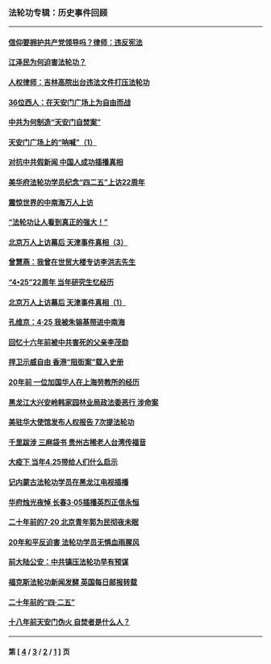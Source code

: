### 法轮功专辑：历史事件回顾
---
#### [信仰要拥护共产党领导吗？律师：违反宪法](../../pages/nf5793/n14061325.md?09110430) 
#### [江泽民为何迫害法轮功？](../../pages/nf5793/n13876324.md?09110430) 
#### [人权律师：吉林高院出台违法文件打压法轮功](../../pages/nf5793/n13825665.md?09110430) 
#### [36位西人：在天安门广场上为自由而战](../../pages/nf5793/n13390029.md?09110430) 
#### [中共为何制造“天安门自焚案”](../../pages/nf5793/n13183270.md?09110430) 
#### [天安门广场上的“呐喊”（1）](../../pages/nf5793/n13105277.md?09110430) 
#### [对抗中共假新闻 中国人成功插播真相](../../pages/nf5793/n12910618.md?09110430) 
#### [美华府法轮功学员纪念“四二五”上访22周年](../../pages/nf5793/n12904445.md?09110430) 
#### [震惊世界的中南海万人上访](../../pages/nf5793/n12903976.md?09110430) 
#### [“法轮功让人看到真正的强大！”](../../pages/nf5793/n12903195.md?09110430) 
#### [北京万人上访幕后 天津事件真相（3）](../../pages/nf5793/n12902807.md?09110430) 
#### [曾慧燕：我曾在世贸大楼专访李洪志先生](../../pages/nf5793/n12898729.md?09110430) 
#### [“4•25”22周年 当年研究生忆经历](../../pages/nf5793/n12894152.md?09110430) 
#### [北京万人上访幕后 天津事件真相（1）](../../pages/nf5793/n12885174.md?09110430) 
#### [孔维京：4·25 我被朱镕基带进中南海](../../pages/nf5793/n12864987.md?09110430) 
#### [回忆十六年前被中共害死的父亲李茂勋](../../pages/nf5793/n12880270.md?09110430) 
#### [捍卫示威自由 香港“阻街案”载入史册](../../pages/nf5793/n12811245.md?09110430) 
#### [20年前 一位加国华人在上海劳教所的经历](../../pages/nf5793/n12707932.md?09110430) 
#### [黑龙江大兴安岭韩家园林业局政法委恶行 涉命案](../../pages/nf5793/n12622815.md?09110430) 
#### [美驻华大使馆发布人权报告 7次提法轮功](../../pages/nf5793/n12520541.md?09110430) 
#### [千里跋涉 三麻袋书 贵州古稀老人台湾传福音](../../pages/nf5793/n12198750.md?09110430) 
#### [大疫下 当年4.25带给人们什么启示](../../pages/nf5793/n12058565.md?09110430) 
#### [记内蒙古法轮功学员在黑龙江电视插播](../../pages/nf5793/n11699194.md?09110430) 
#### [华府烛光夜悼 长春3·05插播英烈正信永恒](../../pages/nf5793/n11397432.md?09110430) 
#### [二十年前的7·20 北京青年郭为民彻夜未眠](../../pages/nf5793/n11354195.md?09110430) 
#### [20年和平反迫害 法轮功学员无惧血雨腥风](../../pages/nf5793/n11348279.md?09110430) 
#### [前大陆公安：中共镇压法轮功早有预谋](../../pages/nf5793/n11352168.md?09110430) 
#### [福克斯法轮功新闻发酵  英国每日邮报转载](../../pages/nf5793/n11285952.md?09110430) 
#### [二十年前的“四·二五”](../../pages/nf5793/n11207639.md?09110430) 
#### [十八年前天安门伪火 自焚者是什么人？](../../pages/nf5793/n10996556.md?09110430) 

---
#### 第 [ [4](./4.md?09110430) / [3](./3.md?09110430) / [2](./2.md?09110430) / [1](./1.md?09110430) ] 页
